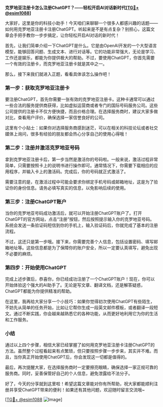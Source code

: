 **克罗地亚注册卡怎么注册ChatGPT？——轻松开启AI对话新时代[[TG💪+ @esim1088](https://t.me/s/esim1088)]**

大家好，这里是你的科技小助手！今天咱们来聊聊一个很多人都感兴趣的话题——如何用克罗地亚注册卡注册ChatGPT。听起来是不是有点复杂？别担心，这篇文章会手把手教你一步步搞定，让你轻松开启AI对话的新时代！

首先，让我们简单介绍一下ChatGPT是什么。它是由OpenAI开发的一个大型语言模型，能够回答问题、生成文本、进行对话等。它的功能非常强大，无论是学习、工作还是娱乐，都能为你提供极大的帮助。不过，要使用ChatGPT，你首先需要一个有效的注册卡，而克罗地亚注册卡就是其中之一。

那么，接下来我们就进入正题，看看具体该怎么操作吧！

### 第一步：获取克罗地亚注册卡

要注册ChatGPT，首先你需要一张有效的克罗地亚注册卡。这种卡通常可以通过一些合法的服务提供商获得，比如虚拟运营商或者专门的国际号码服务公司。这些公司提供的注册卡不仅方便快捷，而且价格合理。在选择服务商时，建议大家多做对比，查看用户评价，确保选择一家信誉良好的公司。

这里有个小贴士：如果你对选择服务商感到迷茫，可以在相关的科技论坛或者社交媒体上询问，很多有经验的朋友都会热心分享自己的使用心得哦！

### 第二步：注册并激活克罗地亚号码

拿到克罗地亚注册卡后，第一步当然是激活你的号码啦。一般来说，激活过程非常简单，只需要按照卡上的说明书进行操作即可。通常情况下，你需要下载相应的应用程序，并输入卡上的激活码。完成后，你的号码就正式激活了。

需要注意的是，在激活过程中可能会要求你绑定手机号码或邮箱地址，这是为了验证你的身份信息。请务必填写真实的信息，以免影响后续的使用。

### 第三步：注册ChatGPT账户

当你的克罗地亚号码成功激活后，就可以开始注册ChatGPT账户了。打开ChatGPT的官方网站，点击“注册”按钮，然后按照提示输入你的克罗地亚号码。系统会发送一条验证码短信到你的手机上，输入验证码后，你就完成了基本的注册流程。

不过，这还只是第一步哦。接下来，你需要完善个人信息，包括设置密码、填写邮箱地址等。这些信息都是为了保障你的账户安全，所以一定要认真填写，避免出现不必要的麻烦。

### 第四步：开始使用ChatGPT

完成上述步骤后，恭喜你，你已经成功注册了一个ChatGPT账户！现在，你可以开始体验这个强大的AI助手了。无论是写文章、翻译文档，还是解答疑惑，ChatGPT都能为你提供精准的帮助。

在这里，我再给大家分享一个小技巧：如果你觉得初次使用ChatGPT有些陌生，不妨先从简单的任务开始，比如让它帮你生成一段英文邮件模板，或者翻译一段短文。通过不断实践，你会越来越熟悉它的各种功能，从而更好地利用它为你的生活和工作服务。

### 小结

通过以上四个步骤，相信大家已经掌握了如何用克罗地亚注册卡注册ChatGPT的方法。虽然整个过程看起来有点繁琐，但只要按照步骤一步步来，其实并不难。而且，当你真正开始使用ChatGPT后，你会发现这一切都是值得的。

最后，再次提醒大家，在选择服务商时一定要擦亮眼睛，确保选择一家正规可靠的服务商。同时，妥善保管好自己的个人信息，避免泄露给不法分子。

好了，今天的分享就到这里啦！希望这篇文章能对你有所帮助，祝大家都能顺利注册并享受ChatGPT带来的便利！如果还有其他问题，欢迎随时留言交流哦~

[[TG💪+ @esim1088](https://t.me/s/esim1088) ![Image](https://i.postimg.cc/4NQfJmqS/Snipaste-2025-05-13-00-14-12.png)]